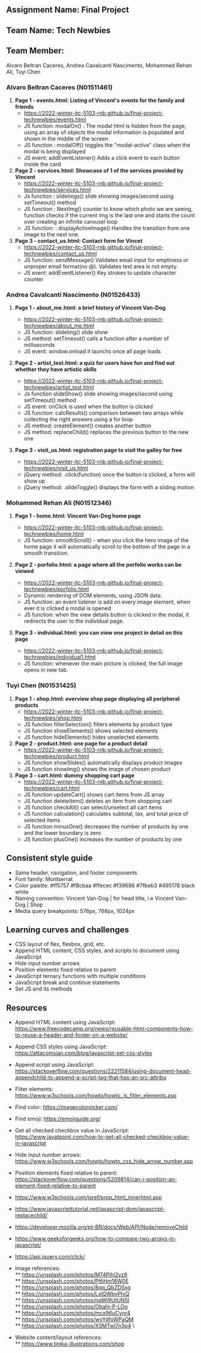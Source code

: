 ﻿## Assignment Name: Final Project

## Team Name: Tech Newbies

## Team Member:

Alvaro Beltran Caceres, Andrea Cavalcanti Nascimento, Mohammed Rehan Ali, Tuyi Chen

### Alvaro Beltran Caceres (N01511461)

1. **Page 1 - events.html: Listing of Vincent's events for the family and friends**
   - https://2022-winter-itc-5103-rnb.github.io/final-project-technewbies/events.html
   - JS function: modalOn() : The modal html is hidden from the page, using an array of objects the modal information is populated and shown in the middle of the screen
   - JS function : modalOff() toggles the "modal-active" class when the modal is being displayed
   - JS event: addEventListener() Adds a click event to each button inside the card
2. **Page 2 - services.html: Showcase of 1 of the services provided by Vincent**
   - https://2022-winter-itc-5103-rnb.github.io/final-project-technewbies/services.html
   - Js function : slideImgs() slide showing images/second using setTimeout() method
   - JS function : NextImg() counter to know which photo we are seeing, function checks if the current img is the last one and starts the count over creating an infinite carousel loop
   - JS function: : displayActiveImage() Handles the transition from one image to the next one.
3. **Page 3 - contact_us.html: Contact form for Vincet**
   - https://2022-winter-itc-5103-rnb.github.io/final-project-technewbies/contact_us.html
   - JS function: sendMessage() Validates email input for emptiness or unproper email format(no @). Validates text area is not empty.
   - JS event: addEventListener() Key strokes to update character counter

### Andrea Cavalcanti Nascimento (N01526433)

1. **Page 1 - about_me.html: a brief history of Vincent Van-Dog**
   - https://2022-winter-itc-5103-rnb.github.io/final-project-technewbies/about_me.html
   - JS function: slideImg() slide show
   - JS method: setTimeout() calls a function after a number of milliseconds
   - JS event: window.onload it launchs once all page loads
2. **Page 2 - artist_test.html: a quiz for users have fun and find out whether they have artistic skills**

   - https://2022-winter-itc-5103-rnb.github.io/final-project-technewbies/artist_test.html
   - Js function slideShow() slide showing images/second using setTimeout() method
   - JS event: onClick is used when the button is clicked
   - JS function: calcResults() comparison between two arrays while collecting the right answers using a for loop
   - JS method: createElement() creates another button
   - JS method: replaceChild() replaces the previous button to the new one

3. **Page 3 - visit_us.html: registration page to visit the galley for free**
   - https://2022-winter-itc-5103-rnb.github.io/final-project-technewbies/visit_us.html
   - jQuery method: .click(function) once the button is clicked, a form will show up
   - jQuery method: .slideToggle() displays the form with a sliding motion

### Mohammed Rehan Ali (N01512346)

1. **Page 1 - home.html: Vincent Van-Dog home page**
   - https://2022-winter-itc-5103-rnb.github.io/final-project-technewbies/home.html
   - JS function: smoothScroll() - when you click the hero image of the home page it will automatically scroll to the bottom of the page in a smooth transition.
 
2. **Page 2 - porfolio.html: a page where all the porfolio works can  be viewed**

   - https://2022-winter-itc-5103-rnb.github.io/final-project-technewbies/porfolio.html
   - Dynamic rendering of DOM elements, using JSON data.
   - JS function: an event listener is add on every image element, when ever it is clicked a modal is opened
   - JS function: when the view details button is clicked in the modal, it redirects the user to the individual page.

3. **Page 3 - individual.html: you can view one project in detail on this page**
   - https://2022-winter-itc-5103-rnb.github.io/final-project-technewbies/individual1.html
   - JS function: whenever the main picture is clicked, the full image opens in new tab.

### Tuyi Chen (N01531425)

1. **Page 1 - shop.html: overview shop page displaying all peripheral products**
   - https://2022-winter-itc-5103-rnb.github.io/final-project-technewbies/shop.html
   - JS function filterSelection() filters elements by product type
   - JS function showElements() shows selected elements
   - JS function hideElements() hides unselected elements
2. **Page 2 - product.html: one page for a product detail**
   - https://2022-winter-itc-5103-rnb.github.io/final-project-technewbies/product.html
   - JS function showSlides() automatically displays product images
   - JS function showImg() shows the image of chosen product
3. **Page 3 - cart.html: dummy shopping cart page**
   - https://2022-winter-itc-5103-rnb.github.io/final-project-technewbies/cart.html
   - JS function updateCart() shows cart items from JS array
   - JS function deleteItem() deletes an item from shopping cart
   - JS function checkAll() can select/unselect all cart items
   - JS function calculation() calculates subtotal, tax, and total price of selected items
   - JS function minusOne() decreases the number of products by one and the lower boundary is zero
   - JS function plusOne() increases the number of products by one

## Consistent style guide

- Same header, navigation, and footer components
- Font family: Montserrat
- Color palette: #ff5757 #f8cbaa #ffecec #f39696 #7fbeb3 #495176 black white
- Naming convention: Vincent Van-Dog | <page name> for head title, i.e Vincent Van-Dog | Shop
- Media query breakpoints: 576px, 768px, 1024px

## Learning curves and challenges

- CSS layout of flex, flexbox, grid, etc.
- Append HTML content, CSS styles, and scripts to document using JavaScript
- Hide input number arrows
- Position elements fixed relative to parent
- JavaScript ternary functions with multiple conditions
- JavaScript break and continue statements
- Set JS and its methods

## Resources

- Append HTML content using JavaScript: https://www.freecodecamp.org/news/reusable-html-components-how-to-reuse-a-header-and-footer-on-a-website/
- Append CSS styles using JavaScript: https://attacomsian.com/blog/javascript-set-css-styles
- Append script using JavaScript: https://stackoverflow.com/questions/22211584/using-document-head-appendchild-to-append-a-script-tag-that-has-an-src-attribu
- Filter elements: https://www.w3schools.com/howto/howto_js_filter_elements.asp
- Find color: https://imagecolorpicker.com/
- Find emoji: https://emojiguide.org/
- Get all checked checkbox value in JavaScript: https://www.javatpoint.com/how-to-get-all-checked-checkbox-value-in-javascript
- Hide input number arrows: https://www.w3schools.com/howto/howto_css_hide_arrow_number.asp
- Position elements fixed relative to parent: https://stackoverflow.com/questions/5209814/can-i-position-an-element-fixed-relative-to-parent
- https://www.w3schools.com/jsref/prop_html_innerhtml.asp
- https://www.javascripttutorial.net/javascript-dom/javascript-replacechild/
- https://developer.mozilla.org/pt-BR/docs/Web/API/Node/removeChild
- https://www.geeksforgeeks.org/how-to-compare-two-arrays-in-javascript/
- https://api.jquery.com/click/

- Image references: \
  ** https://unsplash.com/photos/M74Pihi2vz8 \
  ** https://unsplash.com/photos/PtfiHm18W0E \
  ** https://unsplash.com/photos/8qq_QbZDSxg \
  ** https://unsplash.com/photos/LxlQWbvPIvQ \
  ** https://unsplash.com/photos/nqWi9UtUN5I \
  ** https://unsplash.com/photos/Obahj-P-LOo \
  ** https://unsplash.com/photos/mcx96uCynr4 \
  ** https://unsplash.com/photos/wvYdfoWPaQM \
  \*\* https://unsplash.com/photos/XSMTwl7n3p4 \
- Website content/layout references: \
  \*\* https://www.tinika-illustrations.com/shop
